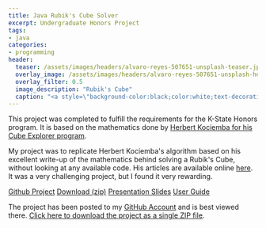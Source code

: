 ```yaml
---
title: Java Rubik's Cube Solver
excerpt: Undergraduate Honors Project
tags:
- java
categories:
- programming
header:
  teaser: /assets/images/headers/alvaro-reyes-507651-unsplash-teaser.jpg
  overlay_image: /assets/images/headers/alvaro-reyes-507651-unsplash-header.jpg
  overlay_filter: 0.5
  image_description: "Rubik's Cube"
  caption: "<a style=\"background-color:black;color:white;text-decoration:none;padding:4px 6px;font-family:-apple-system, BlinkMacSystemFont, &quot;San Francisco&quot;, &quot;Helvetica Neue&quot;, Helvetica, Ubuntu, Roboto, Noto, &quot;Segoe UI&quot;, Arial, sans-serif;font-size:12px;font-weight:bold;line-height:1.2;display:inline-block;border-radius:3px\" href=\"https://unsplash.com/@alvaroreyes?utm_medium=referral&amp;utm_campaign=photographer-credit&amp;utm_content=creditBadge\" target=\"_blank\" rel=\"noopener noreferrer\" title=\"Download free do whatever you want high-resolution photos from Alvaro Reyes\"><span style=\"display:inline-block;padding:2px 3px\"><svg xmlns=\"http://www.w3.org/2000/svg\" style=\"height:12px;width:auto;position:relative;vertical-align:middle;top:-2px;fill:white\" viewBox=\"0 0 32 32\"><title>unsplash-logo</title><path d=\"M10 9V0h12v9H10zm12 5h10v18H0V14h10v9h12v-9z\"></path></svg></span><span style=\"display:inline-block;padding:2px 3px\">Alvaro Reyes</span></a>"
---
```


<p>This project was completed to fulfill the requirements for the K-State Honors program. It is based on the mathematics done by <a href="http://kociemba.org/cube.htm">Herbert Kociemba for his Cube Explorer program</a>.</p>

<p>My project was to replicate Herbert Kociemba's algorithm based on his excellent write-up of the mathematics behind solving a Rubik's Cube, without looking at any available code. His articles are available online <a href="http://kociemba.org/cube.htm">here</a>. It was a very challenging project, but I found it very rewarding.</p>

[Github Project](https://github.com/russfeld/rubiksolver)
[Download (zip)](https://github.com/russfeld/rubiksolver/archive/master.zip)
[Presentation Slides](prsentation.pdf)
[User Guide](guide.pdf)

<p>The project has been posted to my <a href="https://github.com/russfeld/rubiksolver">GitHub Account</a> and is best viewed there. <a href="https://github.com/russfeld/rubiksolver/archive/master.zip">Click here to download the project as a single ZIP file</a>.</p>
